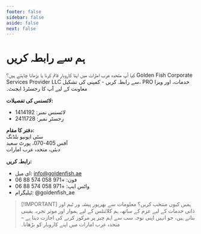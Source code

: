 ```yaml
---
footer: false
sidebar: false
aside: false
next: false
---
```


<!-- <p>
  <img src="/img/Logo.avif" alt="logo" width="100" height="100" style="margin-left: 50%;">
</p> -->

# ہم سے رابطہ کریں

کیا آپ متحدہ عرب امارات میں اپنا کاروبار قائم کرنا یا بڑھانا چاہتے ہیں؟ Golden Fish Corporate Services Provider LLC سے رابطہ کریں - کمپنی کی تشکیل، PRO خدمات، اور ویزا معاونت کے لیے آپ کا رجسٹرڈ ایجنٹ۔

**لائسنس کی تفصیلات:**

- لائسنس نمبر: 1414192
- رجسٹر نمبر: 2411728

**دفتر کا مقام:**  
سٹی ایونیو بلڈنگ  
آفس 405-070، پورٹ سعید  
دبئی، متحدہ عرب امارات

**رابطہ کریں:**

- ای میل: info@goldenfish.ae
- فون: +971 058 574 88 06
- واٹس ایپ: +971 058 574 88 06
- ٹیلیگرام: @goldenfish_ae

<!-- WhatsApp us at [+971 058 574 88 06](https://wa.me/message/KDLD4FZVW7EUC1)
Telegram us at [@goldenfish_ae](https://t.me/goldenfish_ae) -->

> [!IMPORTANT] ہمیں کیوں منتخب کریں؟
> معلومات سے بھرپور پیشہ ور ٹیم اور ذاتی خدمات کے لیے عزم کے ساتھ، ہم کلائنٹس کے لیے ہموار اور موثر تجربہ یقینی بناتے ہیں، جو انہیں اپنی توجہ سب سے اہم چیز پر مرکوز کرنے کی اجازت دیتا ہے – متحدہ عرب امارات میں اپنے کاروبار کو بڑھانا۔

<ContactFormModal formName="Contact Us" buttonText="ہمیں پیغام بھیجیں" formStyle="display: block; margin: 2rem auto;"
:services="['📝 کمپنی رجسٹریشن', '🏧 بینک اکاؤنٹس کھولنا', '🪪 EID اور گولڈن ویزا', 'دیگر خدمات']"/>
